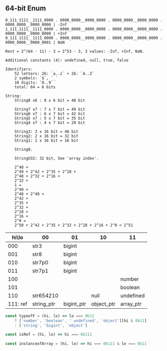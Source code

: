 ## 64-bit Enum

```
0_111_1111__1111_0000 . 0000_0000__0000_0000 . 0000_0000__0000_0000 . 0000_0000__0000_0000 | -Inf
1_111_1111__1111_0000 . 0000_0000__0000_0000 . 0000_0000__0000_0000 . 0000_0000__0000_0000 | +Inf
0_111_1111__1111_0000 . 0000_0000__0000_0000 . 0000_0000__0000_0000 . 0000_0000__0000_0001 | NaN

Rest = 2^(64 - 11) - 3 = 2^53 - 3, 3 values: -Inf, +Inf, NaN.

Additional constants (4): undefined, null, true, false

Identifiers: 
    52 letters: 26: `a..z` + 26: `A..Z`
    2 symbols: `$`, `_`
    10 digits: `0..9`
    total: 64 = 6 bits

String:
    String8 x6 : 8 x 6 bit = 48 bit

    String7 x7 : 7 x 7 bit = 49 bit
    String6 x7 : 6 x 7 bit = 42 bit
    String5 x7 : 5 x 7 bit = 35 bit
    String4 x7 : 4 x 7 bit = 28 bit

    String3: 3 x 16 bit = 48 bit
    String2: 2 x 16 bit = 32 bit
    String1: 1 x 16 bit = 16 bit

    String0.

    StringU32: 32 bit, See 'array index'.

    2^48 +
    2^49 + 2^42 + 2^35 + 2^28 +
    2^48 + 2^32 + 2^16 +
    2^32 +
    1 =
    2^49 +
    2^48 + 2^48 +
    2^42 +
    2^35 +
    2^32 +
    2^28 +
    2^16 +
    2^0 =
    2^50 + 2^42 + 2^35 + 2^32 + 2^28 + 2^16 + 2^0 < 2^51
```

|hi\lo   |00        |01        |10        |11       |
|--------|----------|----------|----------|---------|
|000     |str3      |bigint    |          |         |
|001     |str8      |bigint    |          |         |
|010     |str7p0    |bigint    |          |         |
|011     |str7p1    |bigint    |          |         |
|100     |          |          |          |number   |
|101     |          |          |          |boolean  |
|110     |str654210 |          |null      |undefined|
|111: ref|string_ptr|bigint_ptr|object_ptr|array_ptr|

```js
const typeofF = (hi, lo) => lo === 0b11
    ? ['number', 'boolean', ' undefined', 'object'][hi & 0b11]
    : ['string', 'bigint', 'object']

const isRef = (hi, lo) => hi === 0b111

const instanceofArray = (hi, lo) => hi === 0b111 & lo === 0b11
```
